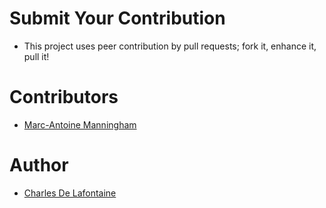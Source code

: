 # Submit Your Contribution #

- This project uses peer contribution by pull requests; fork it, enhance it, pull it!

# Contributors #

- [Marc-Antoine Manningham](https://github.com/marcantoinem)

# Author #

- [Charles De Lafontaine](https://github.com/DaddyChucky)
